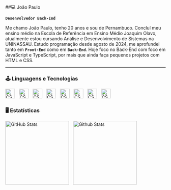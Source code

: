 ##💻 João Paulo

**`Desenvolvedor Back-End`**

Me chamo João Paulo, tenho 20 anos e sou de Pernambuco. Concluí meu ensino médio na Escola de Referência em Ensino Médio Joaquim Olavo, atualmente estou cursando Análise e Desenvolvimento de Sistemas na UNINASSAU. Estudo programação desde agosto de 2024, me aprofundei tanto em **`Front-End`** como em **`Back-End`**. 
Hoje foco no Back-End com foco em JavaScript e TypeScript, por mais que ainda faça pequenos projetos com HTML e CSS. 

---
### 🕹️ Linguagens e Tecnologias

<img 
  align="left"
  alt="CSS"
  title="CSS"
  width="30px"
  style="padding-right: 10px;"
  src="https://cdn.jsdelivr.net/gh/devicons/devicon@latest/icons/html5/html5-original.svg"
/>

<img   align="left"
  alt="CSS"
  title="CSS"
  width="30px"
  style="padding-right: 10px;"
  src="https://cdn.jsdelivr.net/gh/devicons/devicon@latest/icons/css3/css3-original.svg" />

<img
  align="left"
  alt="CSS"
  title="CSS"
  width="30px"
  style="padding-right: 10px;"
  src="https://cdn.jsdelivr.net/gh/devicons/devicon@latest/icons/javascript/javascript-original.svg" />

<img
  align="left"
  alt="CSS"
  title="CSS"
  width="30px"
  style="padding-right: 10px;"
  src="https://cdn.jsdelivr.net/gh/devicons/devicon@latest/icons/nodejs/nodejs-original.svg" />

<img 
  align="left"
  alt="CSS"
  title="CSS"
  width="30px"
  style="padding-right: 10px;"
  src="https://cdn.jsdelivr.net/gh/devicons/devicon@latest/icons/typescript/typescript-original.svg" />

  <img 
  align="left"
  alt="CSS"
  title="CSS"
  width="30px"
  style="padding-right: 10px;"
  src="https://cdn.jsdelivr.net/gh/devicons/devicon@latest/icons/express/express-original.svg" />

<img 
  align="left"
  alt="CSS"
  title="CSS"
  width="30px"
  style="padding-right: 10px;"
  src="https://cdn.jsdelivr.net/gh/devicons/devicon@latest/icons/mongodb/mongodb-original.svg" />

  <img
  align="left"
  alt="CSS"
  title="CSS"
  width="30px"
  style="padding-right: 10px;"
  src="https://cdn.jsdelivr.net/gh/devicons/devicon@latest/icons/mysql/mysql-original.svg" />


  <br>
  <br>
  
### 🖥️ Estatísticas

<img
  align="left"
  alt="GitHub Stats"
  height="200"
  style="padding-right: 10px"
  src="https://github-readme-stats.vercel.app/api?username=joaosilva74&show_icons=true&theme=tokyonight"
/>


<img 
  align="left"
  alt="Github Stats"
  height="200"
  style="padding-right: 10px;"
  src="https://github-readme-stats.vercel.app/api/top-langs/?username=joaosilva74&theme=tokyonight&layout=compact&custom_title=Tecnologias&langs_count=7"
/>
